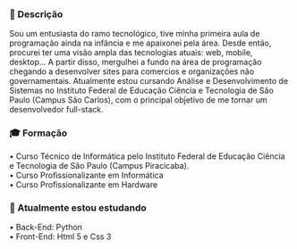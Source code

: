 <h3> 💬 Descrição </h3>

Sou um entusiasta do ramo tecnológico, tive minha primeira aula de programação ainda na infância e me apaixonei pela área. Desde então, procurei ter uma visão ampla das tecnologias atuais: web, mobile, desktop... A partir disso, mergulhei a fundo na área de programação chegando a desenvolver sites para comercios e organizações não governamentais. Atualmente estou cursando Análise e Desenvolvimento de Sistemas no Instituto Federal de Educação Ciência e Tecnologia de São Paulo (Campus São Carlos), com o principal objetivo de me tornar um desenvolvedor full-stack.

<h3>🎓 Formação </h3> 

• Curso Técnico de Informática pelo Instituto Federal de Educação Ciência e Tecnologia de São Paulo (Campus Piracicaba).
<br>
• Curso Profissionalizante em Informática 
<br>
• Curso Profissionalizante em Hardware

<h3> 🌱 Atualmente estou estudando </h3>

• Back-End: Python
<br>
• Front-End: Html 5 e Css 3





<!--
**Rafael-Casaque/Rafael-Casaque** is a ✨ _special_ ✨ repository because its `README.md` (this file) appears on your GitHub profile.

Here are some ideas to get you started:

- 🔭 I’m currently working on ...
- 🌱 I’m currently learning ...
- 👯 I’m looking to collaborate on ...
- 🤔 I’m looking for help with ...
- 💬 Ask me about ...
- 📫 How to reach me: ...
- 😄 Pronouns: ...
- ⚡ Fun fact: ...
-->

